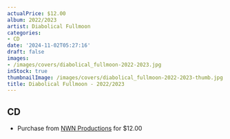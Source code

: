 ```yaml
---
actualPrice: $12.00
album: 2022/2023
artist: Diabolical Fullmoon
categories:
- CD
date: '2024-11-02T05:27:16'
draft: false
images:
- /images/covers/diabolical_fullmoon-2022-2023.jpg
inStock: true
thumbnailImage: /images/covers/diabolical_fullmoon-2022-2023-thumb.jpg
title: Diabolical Fullmoon - 2022/2023
---
```


## CD
* Purchase from [NWN Productions](http://shop.nwnprod.com/index.php?route=product/product&path=93&product_id=56613&sort=pd.name&order=ASC) for $12.00
